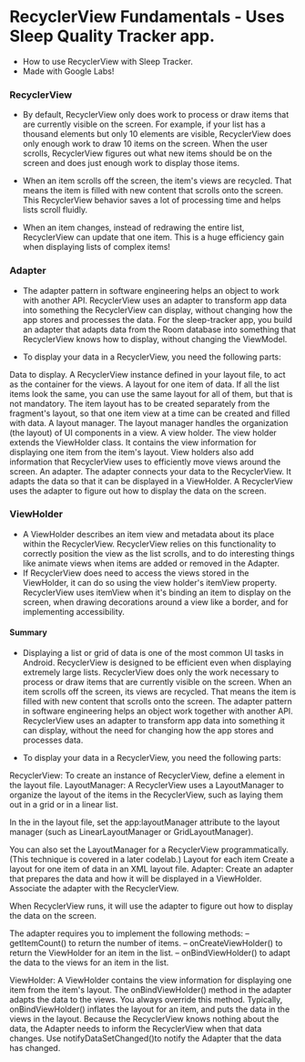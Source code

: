 # RecyclerView Fundamentals - Uses Sleep Quality Tracker app.
- How to use RecyclerView with Sleep Tracker.
- Made with Google Labs!


### RecyclerView
- By default, RecyclerView only does work to process or draw items that are currently visible on the screen. For example, if your list has a thousand elements but only 10 elements are visible, RecyclerView does only enough work to draw 10 items on the screen. When the user scrolls, RecyclerView figures out what new items should be on the screen and does just enough work to display those items.

- When an item scrolls off the screen, the item's views are recycled. That means the item is filled with new content that scrolls onto the screen. This RecyclerView behavior saves a lot of processing time and helps lists scroll fluidly.

- When an item changes, instead of redrawing the entire list, RecyclerView can update that one item. This is a huge efficiency gain when displaying lists of complex items!

### Adapter
- The adapter pattern in software engineering helps an object to work with another API. RecyclerView uses an adapter to transform app data into something the RecyclerView can display, without changing how the app stores and processes the data. For the sleep-tracker app, you build an adapter that adapts data from the Room database into something that RecyclerView knows how to display, without changing the ViewModel.

- To display your data in a RecyclerView, you need the following parts:

Data to display.
A RecyclerView instance defined in your layout file, to act as the container for the views.
A layout for one item of data.
If all the list items look the same, you can use the same layout for all of them, but that is not mandatory. The item layout has to be created separately from the fragment's layout, so that one item view at a time can be created and filled with data.
A layout manager.
The layout manager handles the organization (the layout) of UI components in a view.
A view holder.
The view holder extends the ViewHolder class. It contains the view information for displaying one item from the item's layout. View holders also add information that RecyclerView uses to efficiently move views around the screen.
An adapter.
The adapter connects your data to the RecyclerView. It adapts the data so that it can be displayed in a ViewHolder. A RecyclerView uses the adapter to figure out how to display the data on the screen.

### ViewHolder
- A ViewHolder describes an item view and metadata about its place within the RecyclerView. RecyclerView relies on this functionality to correctly position the view as the list scrolls, and to do interesting things like animate views when items are added or removed in the Adapter.
- If RecyclerView does need to access the views stored in the ViewHolder, it can do so using the view holder's itemView property. RecyclerView uses itemView when it's binding an item to display on the screen, when drawing decorations around a view like a border, and for implementing accessibility.

#### Summary
- Displaying a list or grid of data is one of the most common UI tasks in Android. RecyclerView is designed to be efficient even when displaying extremely large lists.
RecyclerView does only the work necessary to process or draw items that are currently visible on the screen.
When an item scrolls off the screen, its views are recycled. That means the item is filled with new content that scrolls onto the screen.
The adapter pattern in software engineering helps an object work together with another API. RecyclerView uses an adapter to transform app data into something it can display, without the need for changing how the app stores and processes data.

- To display your data in a RecyclerView, you need the following parts:

RecyclerView:
To create an instance of RecyclerView, define a <RecyclerView> element in the layout file.
LayoutManager:
A RecyclerView uses a LayoutManager to organize the layout of the items in the RecyclerView, such as laying them out in a grid or in a linear list.

In the <RecyclerView> in the layout file, set the app:layoutManager attribute to the layout manager (such as LinearLayoutManager or GridLayoutManager).

You can also set the LayoutManager for a RecyclerView programmatically. (This technique is covered in a later codelab.)
Layout for each item
Create a layout for one item of data in an XML layout file.
Adapter:
Create an adapter that prepares the data and how it will be displayed in a ViewHolder. Associate the adapter with the RecyclerView.

When RecyclerView runs, it will use the adapter to figure out how to display the data on the screen.

The adapter requires you to implement the following methods:
– getItemCount() to return the number of items.
– onCreateViewHolder() to return the ViewHolder for an item in the list.
– onBindViewHolder() to adapt the data to the views for an item in the list.

ViewHolder:
A ViewHolder contains the view information for displaying one item from the item's layout.
The onBindViewHolder() method in the adapter adapts the data to the views. You always override this method. Typically, onBindViewHolder() inflates the layout for an item, and puts the data in the views in the layout.
Because the RecyclerView knows nothing about the data, the Adapter needs to inform the RecyclerView when that data changes. Use notifyDataSetChanged()to notify the Adapter that the data has changed.